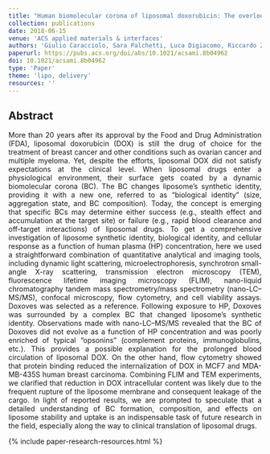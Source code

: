 ```yaml
---
title: "Human biomolecular corona of liposomal doxorubicin: The overlooked factor in anticancer drug delivery"
collection: publications
date: 2018-06-15
venue: 'ACS applied materials & interfaces'
authors: 'Giulio Caracciolo, Sara Palchetti, Luca Digiacomo, Riccardo Zenezini Chiozzi, Anna Laura Capriotti, Heinz Amenitsch, Paolo Maria Tentori, Valentina Palmieri, Massimiliano Papi, Francesco Cardarelli, Daniela Pozzi, Aldo Laganà'
paperurl: https://pubs.acs.org/doi/abs/10.1021/acsami.8b04962
doi: 10.1021/acsami.8b04962
type: 'Paper'
theme: 'lipo, delivery'
resources: ''
---
```


<h2> Abstract </h2>
<p align= "justify">
More than 20 years after its approval by the Food and Drug Administration (FDA), liposomal doxorubicin (DOX) is still the drug of choice for the treatment of breast cancer and other conditions such as ovarian cancer and multiple myeloma. Yet, despite the efforts, liposomal DOX did not satisfy expectations at the clinical level. When liposomal drugs enter a physiological environment, their surface gets coated by a dynamic biomolecular corona (BC). The BC changes liposome’s synthetic identity, providing it with a new one, referred to as “biological identity” (size, aggregation state, and BC composition). Today, the concept is emerging that specific BCs may determine either success (e.g., stealth effect and accumulation at the target site) or failure (e.g., rapid blood clearance and off-target interactions) of liposomal drugs. To get a comprehensive investigation of liposome synthetic identity, biological identity, and cellular response as a function of human plasma (HP) concentration, here we used a straightforward combination of quantitative analytical and imaging tools, including dynamic light scattering, microelectrophoresis, synchrotron small-angle X-ray scattering, transmission electron microscopy (TEM), fluorescence lifetime imaging microscopy (FLIM), nano-liquid chromatography tandem mass spectrometry/mass spectrometry (nano-LC–MS/MS), confocal microscopy, flow cytometry, and cell viability assays. Doxoves was selected as a reference. Following exposure to HP, Doxoves was surrounded by a complex BC that changed liposome’s synthetic identity. Observations made with nano-LC–MS/MS revealed that the BC of Doxoves did not evolve as a function of HP concentration and was poorly enriched of typical “opsonins” (complement proteins, immunoglobulins, etc.). This provides a possible explanation for the prolonged blood circulation of liposomal DOX. On the other hand, flow cytometry showed that protein binding reduced the internalization of DOX in MCF7 and MDA-MB-435S human breast carcinoma. Combining FLIM and TEM experiments, we clarified that reduction in DOX intracellular content was likely due to the frequent rupture of the liposome membrane and consequent leakage of the cargo. In light of reported results, we are prompted to speculate that a detailed understanding of BC formation, composition, and effects on liposome stability and uptake is an indispensable task of future research in the field, especially along the way to clinical translation of liposomal drugs.

{% include paper-research-resources.html %}

